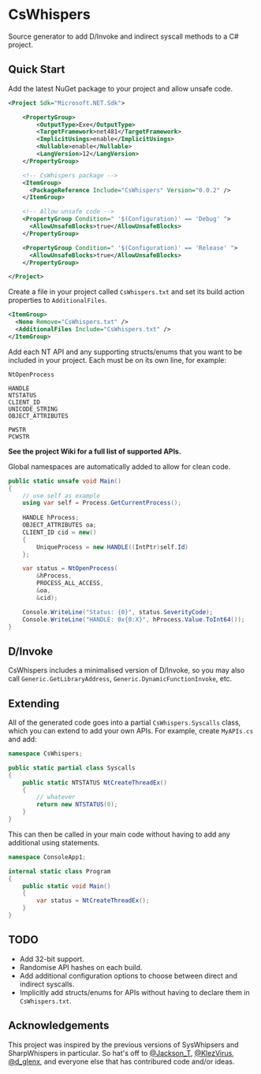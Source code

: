 # CsWhispers

Source generator to add D/Invoke and indirect syscall methods to a C# project.

## Quick Start

Add the latest NuGet package to your project and allow unsafe code.

```xml
<Project Sdk="Microsoft.NET.Sdk">

    <PropertyGroup>
        <OutputType>Exe</OutputType>
        <TargetFramework>net481</TargetFramework>
        <ImplicitUsings>enable</ImplicitUsings>
        <Nullable>enable</Nullable>
        <LangVersion>12</LangVersion>
    </PropertyGroup>

    <!-- CsWhispers package -->
    <ItemGroup>
      <PackageReference Include="CsWhispers" Version="0.0.2" />
    </ItemGroup>

    <!-- Allow unsafe code -->
    <PropertyGroup Condition=" '$(Configuration)' == 'Debug' ">
      <AllowUnsafeBlocks>true</AllowUnsafeBlocks>
    </PropertyGroup>

    <PropertyGroup Condition=" '$(Configuration)' == 'Release' ">
      <AllowUnsafeBlocks>true</AllowUnsafeBlocks>
    </PropertyGroup>

</Project>
```

Create a file in your project called `CsWhispers.txt` and set its build action properties to `AdditionalFiles`.

```xml
<ItemGroup>
  <None Remove="CsWhispers.txt" />
  <AdditionalFiles Include="CsWhispers.txt" />
</ItemGroup>
```

Add each NT API and any supporting structs/enums that you want to be included in your project. Each must be on its own line, for example:

```text
NtOpenProcess

HANDLE
NTSTATUS
CLIENT_ID
UNICODE_STRING
OBJECT_ATTRIBUTES

PWSTR
PCWSTR
```

**See the project Wiki for a full list of supported APIs.**

Global namespaces are automatically added to allow for clean code.

```c#
public static unsafe void Main()
{
    // use self as example
    using var self = Process.GetCurrentProcess();
        
    HANDLE hProcess;
    OBJECT_ATTRIBUTES oa;
    CLIENT_ID cid = new()
    {
        UniqueProcess = new HANDLE((IntPtr)self.Id)
    };

    var status = NtOpenProcess(
        &hProcess,
        PROCESS_ALL_ACCESS,
        &oa,
        &cid);

    Console.WriteLine("Status: {0}", status.SeverityCode);
    Console.WriteLine("HANDLE: 0x{0:X}", hProcess.Value.ToInt64());
}
```

## D/Invoke

CsWhispers includes a minimalised version of D/Invoke, so you may also call `Generic.GetLibraryAddress`, `Generic.DynamicFunctionInvoke`, etc.

## Extending

All of the generated code goes into a partial `CsWhispers.Syscalls` class, which you can extend to add your own APIs. For example, create `MyAPIs.cs` and add:

```c#
namespace CsWhispers;

public static partial class Syscalls
{
    public static NTSTATUS NtCreateThreadEx()
    {
        // whatever
        return new NTSTATUS(0);
    }
}
```

This can then be called in your main code without having to add any additional using statements.

```c#
namespace ConsoleApp1;

internal static class Program
{
    public static void Main()
    {
        var status = NtCreateThreadEx();
    }
}
```

## TODO

- Add 32-bit support.
- Randomise API hashes on each build.
- Add additional configuration options to choose between direct and indirect syscalls.
- Implicitly add structs/enums for APIs without having to declare them in `CsWhispers.txt`.

## Acknowledgements

This project was inspired by the previous versions of SysWhipsers and SharpWhispers in particular.  So hat's off to [@Jackson_T](https://twitter.com/Jackson_T), [@KlezVirus](https://twitter.com/KlezVirus), [@d_glenx](https://twitter.com/d_glenx), and everyone else that has contribured code and/or ideas.